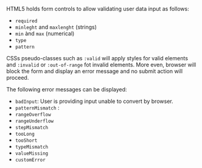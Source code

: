 HTML5 holds form controls to allow validating user data input as follows:
- ```required```
- ```minleght``` and ```maxlenght``` (strings)
- ```min``` ànd ```max``` (numerical)
- ```type```
- ```pattern```

CSSs pseudo-classes such as ```:valid``` will apply styles for valid elements and ```:invalid``` or ```:out-of-range``` fot invalid elements. More even, browser will
block the form and display an error message and no submit action will proceed.

The following error messages can be displayed:
- ```badInput```: User is providing input unable to convert by browser.
- ```patternMismatch``` :
- ```rangeOverflow```
- ```rangeUnderflow```
- ```stepMismatch```
- ```tooLong```
- ```tooShort```
- ```typeMismatch```
- ```valueMissing```
- ```customError```
